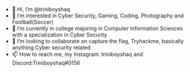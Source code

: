 - 👋 Hi, I’m @triniboyshaq
- 👀 I’m interested in Cyber Security, Gaming, Coding, Photography and Football(Soccer)
- 🌱 I’m currently in college majoring in Computer Information Sciences with a specialization in Cyber Security
- 💞️ I’m looking to collaborate on capture the flag, Tryhackme, basically anything Cyber security related
- 📫 How to reach me, my Instagram: triniboyshaq and Discord:Triniboyshaq#0156

<!---
triniboyshaq/triniboyshaq is a ✨ special ✨ repository because its `README.md` (this file) appears on your GitHub profile.
You can click the Preview link to take a look at your changes.
--->

